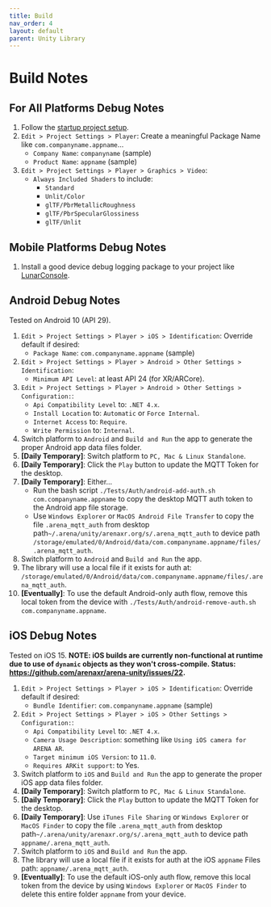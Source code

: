 ```yaml
---
title: Build
nav_order: 4
layout: default
parent: Unity Library
---
```


# Build Notes

## For All Platforms Debug Notes
1. Follow the [startup project setup](https://github.com/arenaxr/arena-unity#library-usage).
1. `Edit > Project Settings > Player`: Create a meaningful Package Name like `com.companyname.appname`...
    - `Company Name`: `companyname` (sample)
    - `Product Name`: `appname` (sample)
1. `Edit > Project Settings > Player > Graphics > Video`:
    - `Always Included Shaders` to include:
        - `Standard`
        - `Unlit/Color`
        - `glTF/PbrMetallicRoughness`
        - `glTF/PbrSpecularGlossiness`
        - `glTF/Unlit`


## Mobile Platforms Debug Notes
1. Install a good device debug logging package to your project like [LunarConsole](https://assetstore.unity.com/packages/tools/gui/lunar-mobile-console-free-82881).


## Android Debug Notes
Tested on Android 10 (API 29).

1. `Edit > Project Settings > Player > iOS > Identification`: Override default if desired:
    - `Package Name`: `com.companyname.appname` (sample)
1. `Edit > Project Settings > Player > Android > Other Settings > Identification`:
    - `Minimum API Level`: at least API 24 (for XR/ARCore).
1. `Edit > Project Settings > Player > Android > Other Settings > Configuration:`:
    - `Api Compatibility Level` to: `.NET 4.x`.
    - `Install Location` to: `Automatic` or `Force Internal`.
    - `Internet Access` to: `Require`.
    - `Write Permission` to: `Internal`.
1. Switch platform to `Android` and `Build and Run` the app to generate the proper Android app data files folder.
1. **[Daily Temporary]**: Switch platform to `PC, Mac & Linux Standalone`.
1. **[Daily Temporary]**: Click the `Play` button to update the MQTT Token for the desktop.
1. **[Daily Temporary]**: Either...
    - Run the bash script `./Tests/Auth/android-add-auth.sh com.companyname.appname` to copy the desktop MQTT auth token to the Android app file storage.
    - Use `Windows Explorer` or `MacOS Android File Transfer` to copy the file `.arena_mqtt_auth` from desktop path`~/.arena/unity/arenaxr.org/s/.arena_mqtt_auth` to device path `/storage/emulated/0/Android/data/com.companyname.appname/files/.arena_mqtt_auth`.
1. Switch platform to `Android` and `Build and Run` the app.
1. The library will use a local file if it exists for auth at: `/storage/emulated/0/Android/data/com.companyname.appname/files/.arena_mqtt_auth`.
1. **[Eventually]**: To use the default Android-only auth flow, remove this local token from the device with `./Tests/Auth/android-remove-auth.sh com.companyname.appname`.


## iOS Debug Notes
Tested on iOS 15. **NOTE: iOS builds are currently non-functional at runtime due to use of `dynamic` objects as they won't cross-compile. Status: https://github.com/arenaxr/arena-unity/issues/22.**

1. `Edit > Project Settings > Player > iOS > Identification`: Override default if desired:
    - `Bundle Identifier`: `com.companyname.appname` (sample)
1. `Edit > Project Settings > Player > iOS > Other Settings > Configuration:`:
    - `Api Compatibility Level` to: `.NET 4.x`.
    - `Camera Usage Description`: something like `Using iOS camera for ARENA AR`.
    - `Target minimum iOS Version`: to `11.0`.
    - `Requires ARKit support`: to Yes.
1. Switch platform to `iOS` and `Build and Run` the app to generate the proper iOS app data files folder.
1. **[Daily Temporary]**: Switch platform to `PC, Mac & Linux Standalone`.
1. **[Daily Temporary]**: Click the `Play` button to update the MQTT Token for the desktop.
1. **[Daily Temporary]**: Use `iTunes File Sharing` or `Windows Explorer` or `MacOS Finder` to copy the file `.arena_mqtt_auth` from desktop path`~/.arena/unity/arenaxr.org/s/.arena_mqtt_auth` to device path `appname/.arena_mqtt_auth`.
1. Switch platform to `iOS` and `Build and Run` the app.
1. The library will use a local file if it exists for auth at the iOS `appname` Files path: `appname/.arena_mqtt_auth`.
1. **[Eventually]**: To use the default iOS-only auth flow, remove this local token from the device by using `Windows Explorer` or `MacOS Finder` to delete this entire folder `appname` from your device.
